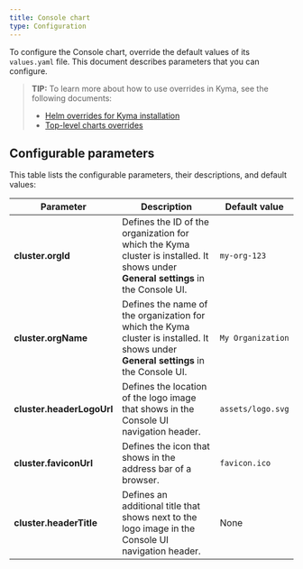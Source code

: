 ```yaml
---
title: Console chart
type: Configuration
---
```


To configure the Console chart, override the default values of its `values.yaml` file. This document describes parameters that you can configure.

>**TIP:** To learn more about how to use overrides in Kyma, see the following documents:
>* [Helm overrides for Kyma installation](/root/kyma/#configuration-helm-overrides-for-kyma-installation)
>* [Top-level charts overrides](/root/kyma/#configuration-helm-overrides-for-kyma-installation-top-level-charts-overrides)

## Configurable parameters

This table lists the configurable parameters, their descriptions, and default values:

| Parameter | Description | Default value |
|-----------|-------------|---------------|
| **cluster.orgId** |  Defines the ID of the organization for which the Kyma cluster is installed. It shows under **General settings** in the Console UI. | `my-org-123` |
| **cluster.orgName** | Defines the name of the organization for which the Kyma cluster is installed. It shows under **General settings** in the Console UI. | `My Organization` |
| **cluster.headerLogoUrl** | Defines the location of the logo image that shows in the Console UI navigation header. | `assets/logo.svg` |
| **cluster.faviconUrl** | Defines the icon that shows in the address bar of a browser. | `favicon.ico` |
| **cluster.headerTitle** | Defines an additional title that shows next to the logo image in the Console UI navigation header. | None |
